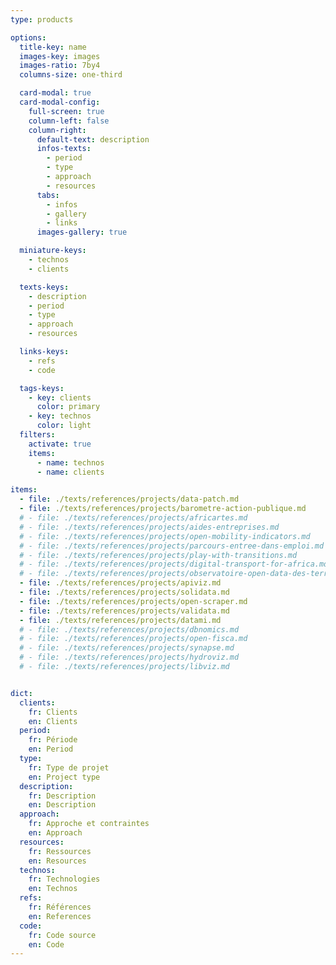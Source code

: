 ```yaml
---
type: products

options:
  title-key: name
  images-key: images
  images-ratio: 7by4
  columns-size: one-third

  card-modal: true
  card-modal-config:
    full-screen: true
    column-left: false
    column-right: 
      default-text: description
      infos-texts: 
        - period
        - type
        - approach
        - resources
      tabs:
        - infos
        - gallery 
        - links 
      images-gallery: true

  miniature-keys: 
    - technos
    - clients

  texts-keys: 
    - description 
    - period
    - type
    - approach
    - resources

  links-keys: 
    - refs 
    - code

  tags-keys: 
    - key: clients
      color: primary
    - key: technos
      color: light
  filters: 
    activate: true
    items: 
      - name: technos
      - name: clients

items: 
  - file: ./texts/references/projects/data-patch.md
  - file: ./texts/references/projects/barometre-action-publique.md
  # - file: ./texts/references/projects/africartes.md
  # - file: ./texts/references/projects/aides-entreprises.md
  # - file: ./texts/references/projects/open-mobility-indicators.md
  # - file: ./texts/references/projects/parcours-entree-dans-emploi.md
  # - file: ./texts/references/projects/play-with-transitions.md
  # - file: ./texts/references/projects/digital-transport-for-africa.md
  # - file: ./texts/references/projects/observatoire-open-data-des-territoires.md
  - file: ./texts/references/projects/apiviz.md
  - file: ./texts/references/projects/solidata.md
  - file: ./texts/references/projects/open-scraper.md
  - file: ./texts/references/projects/validata.md
  - file: ./texts/references/projects/datami.md
  # - file: ./texts/references/projects/dbnomics.md
  # - file: ./texts/references/projects/open-fisca.md
  # - file: ./texts/references/projects/synapse.md
  # - file: ./texts/references/projects/hydroviz.md
  # - file: ./texts/references/projects/libviz.md


dict:
  clients:
    fr: Clients
    en: Clients
  period:
    fr: Période
    en: Period
  type:
    fr: Type de projet
    en: Project type
  description:
    fr: Description
    en: Description
  approach:
    fr: Approche et contraintes
    en: Approach
  resources:
    fr: Ressources
    en: Resources
  technos:
    fr: Technologies
    en: Technos
  refs:
    fr: Références
    en: References
  code:
    fr: Code source
    en: Code
---
```


